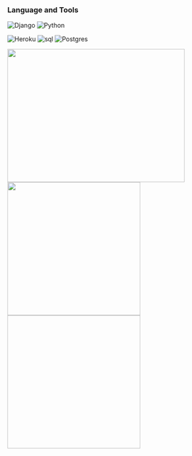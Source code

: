 ### Language and Tools

![Django](https://img.shields.io/badge/-DJANGO-140000?style=for-the-badge&logo=django&logoColor=ff0000)
![Python](https://img.shields.io/badge/-PYTHON-140000?style=for-the-badge&logo=Python&logoColor=ff0000)

![Heroku](https://img.shields.io/badge/-Heroku-140000?style=for-the-badge&logo=heroku&logoColor=ff0000)
![sql](https://img.shields.io/badge/-sql-140000?style=for-the-badge&logo=mysql&logoColor=ff0000)
![Postgres](https://img.shields.io/badge/postgres-140000.svg?style=for-the-badge&logo=postgresql&logoColor=ff0000)

<img src="https://user-images.githubusercontent.com/89924712/150038917-4d5de353-0ae0-41a5-962d-fabd8b929012.gif" width="400" height="300" />              <img src="https://avatars.githubusercontent.com/u/88329168?v=4" width="300" height="300" />                                                             
<img scr="https://avatars.githubusercontent.com/u/99483349?v=4" width="300" height="300" />
